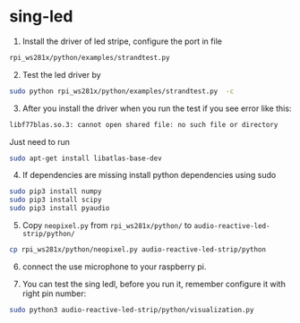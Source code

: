 # sing-led

1) Install the driver of led stripe, configure the port in file
```bash
rpi_ws281x/python/examples/strandtest.py 
```
2) Test the led driver by 
```bash
sudo python rpi_ws281x/python/examples/strandtest.py  -c
```
3) After you install the driver when you run the test if you see error like this:
```bash
libf77blas.so.3: cannot open shared file: no such file or directory 
```
Just need to run
```bash
sudo apt-get install libatlas-base-dev
```

4) If dependencies are missing install python dependencies using sudo
```bash
sudo pip3 install numpy
sudo pip3 install scipy
sudo pip3 install pyaudio
```
5) Copy `neopixel.py` from `rpi_ws281x/python/` to `audio-reactive-led-strip/python/`
```bash
cp rpi_ws281x/python/neopixel.py audio-reactive-led-strip/python
```
6) connect the use microphone to your raspberry pi.

7) You can test the sing ledl, before you run it, remember configure it with right pin number:
```bash
sudo python3 audio-reactive-led-strip/python/visualization.py
```
